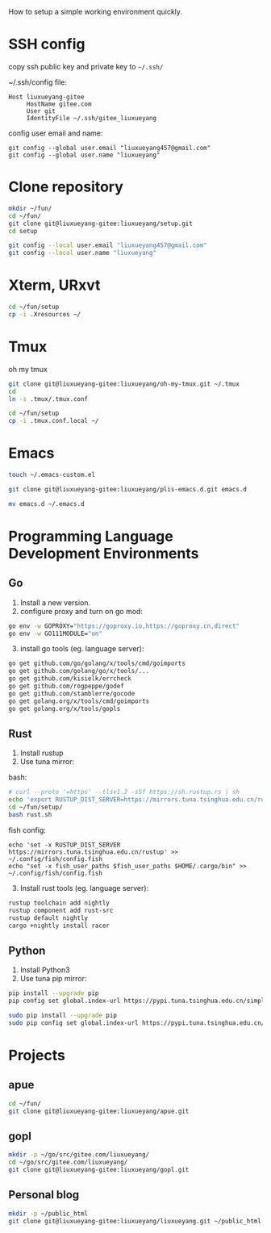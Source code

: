 How to setup a simple working environment quickly.

# SSH config
copy ssh public key and private key to `~/.ssh/`

~/.ssh/config file:
```config
Host liuxueyang-gitee
     HostName gitee.com
     User git
     IdentityFile ~/.ssh/gitee_liuxueyang
```

config user email and name:

```config
git config --global user.email "liuxueyang457@gmail.com"
git config --global user.name "liuxueyang"
```

# Clone repository
```sh
mkdir ~/fun/
cd ~/fun/
git clone git@liuxueyang-gitee:liuxueyang/setup.git
cd setup

git config --local user.email "liuxueyang457@gmail.com"
git config --local user.name "liuxueyang"
```

# Xterm, URxvt
```sh
cd ~/fun/setup
cp -i .Xresources ~/
```

# Tmux
oh my tmux
```sh
git clone git@liuxueyang-gitee:liuxueyang/oh-my-tmux.git ~/.tmux
cd
ln -s .tmux/.tmux.conf

cd ~/fun/setup
cp -i .tmux.conf.local ~/
```

# Emacs
```sh
touch ~/.emacs-custom.el

git clone git@liuxueyang-gitee:liuxueyang/plis-emacs.d.git emacs.d

mv emacs.d ~/.emacs.d
```

# Programming Language Development Environments

## Go

1. Install a new version.
2. configure proxy and turn on go mod:
```sh
go env -w GOPROXY="https://goproxy.io,https://goproxy.cn,direct"
go env -w GO111MODULE="on"
```
3. install go tools (eg. language server):
```sh
go get github.com/go/golang/x/tools/cmd/goimports
go get github.com/golang/go/x/tools/...
go get github.com/kisielk/errcheck
go get github.com/rogpeppe/godef
go get github.com/stamblerre/gocode
go get golang.org/x/tools/cmd/goimports
go get golang.org/x/tools/gopls
```

## Rust
1. Install rustup
2. Use tuna mirror:

bash:
```sh
# curl --proto '=https' --tlsv1.2 -sSf https://sh.rustup.rs | sh
echo 'export RUSTUP_DIST_SERVER=https://mirrors.tuna.tsinghua.edu.cn/rustup' >> ~/.bash_profile
cd ~/fun/setup/
bash rust.sh
```

fish config:
```fish
echo 'set -x RUSTUP_DIST_SERVER https://mirrors.tuna.tsinghua.edu.cn/rustup' >> ~/.config/fish/config.fish
echo "set -x fish_user_paths $fish_user_paths $HOME/.cargo/bin" >> ~/.config/fish/config.fish
```

3. Install rust tools (eg. language server):
```sh
rustup toolchain add nightly
rustup component add rust-src
rustup default nightly
cargo +nightly install racer
```

## Python
1. Install Python3
2. Use tuna pip mirror:
```sh
pip install --upgrade pip
pip config set global.index-url https://pypi.tuna.tsinghua.edu.cn/simple

sudo pip install --upgrade pip
sudo pip config set global.index-url https://pypi.tuna.tsinghua.edu.cn/simple
```

# Projects

## apue

```sh
cd ~/fun/
git clone git@liuxueyang-gitee:liuxueyang/apue.git
```

## gopl

```sh
mkdir -p ~/go/src/gitee.com/liuxueyang/
cd ~/go/src/gitee.com/liuxueyang/
git clone git@liuxueyang-gitee:liuxueyang/gopl.git
```

## Personal blog

```sh
mkdir -p ~/public_html
git clone git@liuxueyang-gitee:liuxueyang/liuxueyang.git ~/public_html
```
